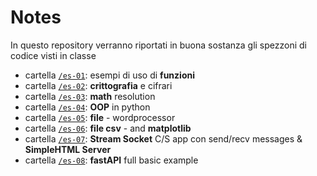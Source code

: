 # Notes
In questo repository verranno riportati in buona sostanza gli spezzoni di codice visti in classe

* cartella [```/es-01```](./es-01): esempi di uso di **funzioni** 
* cartella [```/es-02```](./es-02): **crittografia** e cifrari
* cartella [```/es-03```](./es-03): **math** resolution
* cartella [```/es-04```](./es-04): **OOP** in python
* cartella [```/es-05```](./es-05): **file** - wordprocessor
* cartella [```/es-06```](./es-06): **file csv** - and **matplotlib**
* cartella [```/es-07```](./es-07): **Stream Socket** C/S app con send/recv messages & **SimpleHTML Server**
* cartella [```/es-08```](./es-08): **fastAPI** full basic example
